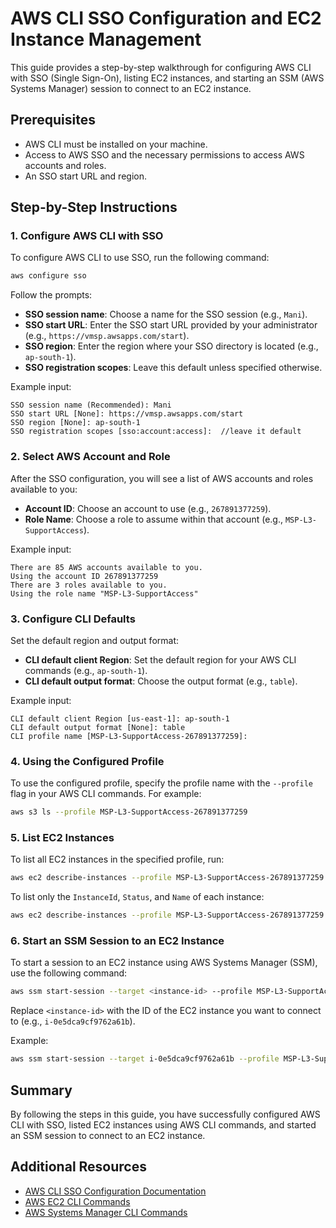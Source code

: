 
# AWS CLI SSO Configuration and EC2 Instance Management

This guide provides a step-by-step walkthrough for configuring AWS CLI with SSO (Single Sign-On), listing EC2 instances, and starting an SSM (AWS Systems Manager) session to connect to an EC2 instance.

## Prerequisites

- AWS CLI must be installed on your machine.
- Access to AWS SSO and the necessary permissions to access AWS accounts and roles.
- An SSO start URL and region.

## Step-by-Step Instructions

### 1. Configure AWS CLI with SSO

To configure AWS CLI to use SSO, run the following command:

```bash
aws configure sso
```

Follow the prompts:

- **SSO session name**: Choose a name for the SSO session (e.g., `Mani`).
- **SSO start URL**: Enter the SSO start URL provided by your administrator (e.g., `https://vmsp.awsapps.com/start`).
- **SSO region**: Enter the region where your SSO directory is located (e.g., `ap-south-1`).
- **SSO registration scopes**: Leave this default unless specified otherwise.

Example input:

```plaintext
SSO session name (Recommended): Mani
SSO start URL [None]: https://vmsp.awsapps.com/start
SSO region [None]: ap-south-1
SSO registration scopes [sso:account:access]:  //leave it default
```

### 2. Select AWS Account and Role

After the SSO configuration, you will see a list of AWS accounts and roles available to you:

- **Account ID**: Choose an account to use (e.g., `267891377259`).
- **Role Name**: Choose a role to assume within that account (e.g., `MSP-L3-SupportAccess`).

Example input:

```plaintext
There are 85 AWS accounts available to you.
Using the account ID 267891377259
There are 3 roles available to you.
Using the role name "MSP-L3-SupportAccess"
```

### 3. Configure CLI Defaults

Set the default region and output format:

- **CLI default client Region**: Set the default region for your AWS CLI commands (e.g., `ap-south-1`).
- **CLI default output format**: Choose the output format (e.g., `table`).

Example input:

```plaintext
CLI default client Region [us-east-1]: ap-south-1
CLI default output format [None]: table
CLI profile name [MSP-L3-SupportAccess-267891377259]:
```

### 4. Using the Configured Profile

To use the configured profile, specify the profile name with the `--profile` flag in your AWS CLI commands. For example:

```bash
aws s3 ls --profile MSP-L3-SupportAccess-267891377259
```

### 5. List EC2 Instances

To list all EC2 instances in the specified profile, run:

```bash
aws ec2 describe-instances --profile MSP-L3-SupportAccess-267891377259
```

To list only the `InstanceId`, `Status`, and `Name` of each instance:

```bash
aws ec2 describe-instances --profile MSP-L3-SupportAccess-267891377259 --query 'Reservations[*].Instances[*].{InstanceId:InstanceId, Status:State.Name, Name:Tags[?Key==`Name`].Value | [0]}' --output table
```

### 6. Start an SSM Session to an EC2 Instance

To start a session to an EC2 instance using AWS Systems Manager (SSM), use the following command:

```bash
aws ssm start-session --target <instance-id> --profile MSP-L3-SupportAccess-267891377259
```

Replace `<instance-id>` with the ID of the EC2 instance you want to connect to (e.g., `i-0e5dca9cf9762a61b`).

Example:

```bash
aws ssm start-session --target i-0e5dca9cf9762a61b --profile MSP-L3-SupportAccess-267891377259
```

## Summary

By following the steps in this guide, you have successfully configured AWS CLI with SSO, listed EC2 instances using AWS CLI commands, and started an SSM session to connect to an EC2 instance.

## Additional Resources

- [AWS CLI SSO Configuration Documentation](https://docs.aws.amazon.com/cli/latest/userguide/cli-configure-sso.html)
- [AWS EC2 CLI Commands](https://docs.aws.amazon.com/cli/latest/reference/ec2/index.html)
- [AWS Systems Manager CLI Commands](https://docs.aws.amazon.com/cli/latest/reference/ssm/index.html)


